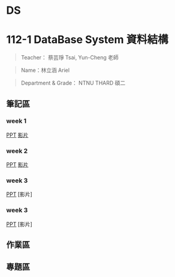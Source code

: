 # DS
112-1 DataBase System 資料結構
=============


>Teacher： 蔡芸琤 Tsai, Yun-Cheng 老師

>Name：林立涵 Ariel

>Department & Grade： NTNU THARD 碩二

筆記區
-------------
### week 1
[PPT](https://docs.google.com/presentation/d/1XHngMihySFJdtavwBlt0JdG-9lrJmFY4-YDZOrP1eQU/edit#slide=id.g2ba272f3bd1_1_335)
[影片](https://moodle3.ntnu.edu.tw/mod/url/view.php?id=750777)
### week 2
[PPT](https://moodle3.ntnu.edu.tw/mod/url/view.php?id=756443)
[影片](https://moodle3.ntnu.edu.tw/mod/url/view.php?id=760154)
### week 3
[PPT](https://moodle3.ntnu.edu.tw/mod/url/view.php?id=760217)
[影片]
### week 3
[PPT](https://moodle3.ntnu.edu.tw/mod/url/view.php?id=763821)
[影片]




作業區
-------------
專題區
-------------
